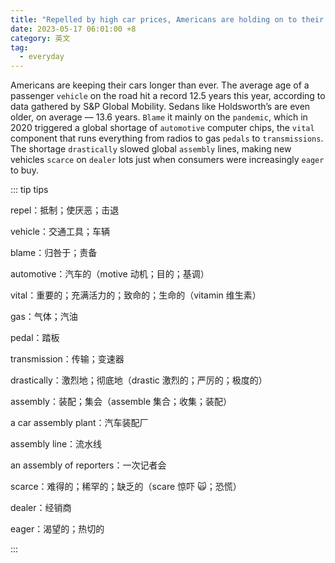 ```yaml
---
title: "Repelled by high car prices, Americans are holding on to their vehicles longer than ever"
date: 2023-05-17 06:01:00 +8
category: 英文
tag:
  - everyday
---
```


Americans are keeping their cars longer than ever. The average age of a passenger `vehicle` on the road hit a record 12.5 years this year, according to data gathered by S&P Global Mobility. Sedans like Holdsworth’s are even older, on average — 13.6 years. `Blame` it mainly on the `pandemic`, which in 2020 triggered a global shortage of `automotive` computer chips, the `vital` component that runs everything from radios to gas `pedals` to `transmissions`. The shortage `drastically` slowed global `assembly` lines, making new vehicles `scarce` on `dealer` lots just when consumers were increasingly `eager` to buy.

::: tip tips

repel：抵制；使厌恶；击退

vehicle：交通工具；车辆

blame：归咎于；责备

automotive：汽车的（motive 动机；目的；基调）

vital：重要的；充满活力的；致命的；生命的（vitamin 维生素）

gas：气体；汽油

pedal：踏板

transmission：传输；变速器

drastically：激烈地；彻底地（drastic 激烈的；严厉的；极度的）

assembly：装配；集会（assemble 集合；收集；装配）

a car assembly plant：汽车装配厂

assembly line：流水线

an assembly of reporters：一次记者会

scarce：难得的；稀罕的；缺乏的（scare 惊吓 🙀；恐慌）

dealer：经销商

eager：渴望的；热切的

:::
